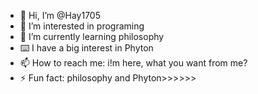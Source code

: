 - 👋 Hi, I’m @Hay1705
- 👀 I’m interested in programing
- 🌱 I’m currently learning philosophy
- ⌨️ I have a big interest in Phyton
- 📫 How to reach me: i!m here, what you want from me?
- ⚡ Fun fact: philosophy and Phyton>>>>>>

<!---
Hay1705/Hay1705 is a ✨ special ✨ repository because its `README.md` (this file) appears on your GitHub profile.
You can click the Preview link to take a look at your changes.
--->
